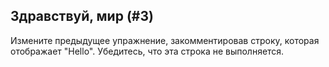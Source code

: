 ## Здравствуй, мир (#3)

Измените предыдущее упражнение, закомментировав строку, которая отображает "Hello". Убедитесь, что эта строка не выполняется.